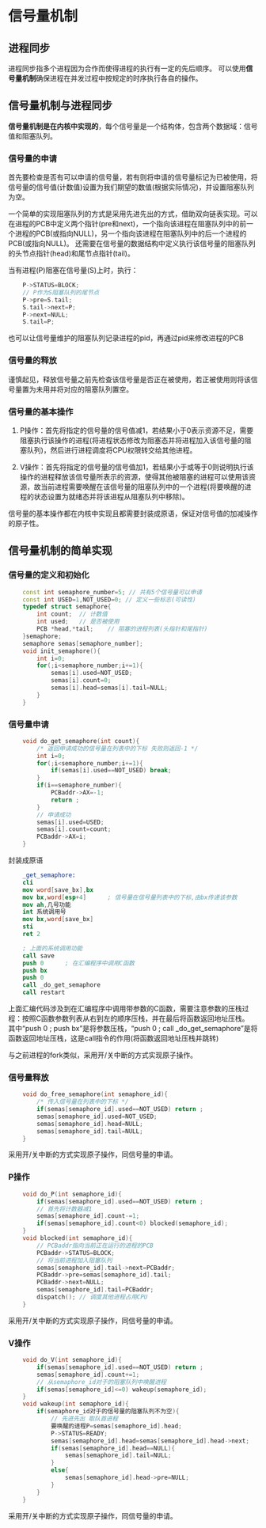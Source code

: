 # 信号量机制

## 进程同步

进程同步指多个进程因为合作而使得进程的执行有一定的先后顺序。
可以使用**信号量机制**确保进程在并发过程中按规定的时序执行各自的操作。

## 信号量机制与进程同步

**信号量机制是在内核中实现的**，每个信号量是一个结构体，包含两个数据域：信号值和阻塞队列。

### 信号量的申请

首先要检查是否有可以申请的信号量，若有则将申请的信号量标记为已被使用，将信号量的信号值(计数值)设置为我们期望的数值(根据实际情况)，并设置阻塞队列为空。

一个简单的实现阻塞队列的方式是采用先进先出的方式，借助双向链表实现。可以在进程的PCB中定义两个指针(pre和next)，一个指向该进程在阻塞队列中的前一个进程的PCB(或指向NULL)，另一个指向该进程在阻塞队列中的后一个进程的PCB(或指向NULL)。
还需要在信号量的数据结构中定义执行该信号量的阻塞队列的头节点指针(head)和尾节点指针(tail)。

当有进程(P)阻塞在信号量(S)上时，执行：

```cpp
    P->STATUS=BLOCK;
    // P作为S阻塞队列的尾节点
    P->pre=S.tail;
    S.tail->next=P;
    P->next=NULL;
    S.tail=P;
```

也可以让信号量维护的阻塞队列记录进程的pid，再通过pid来修改进程的PCB

### 信号量的释放

谨慎起见，释放信号量之前先检查该信号量是否正在被使用，若正被使用则将该信号量置为未用并将对应的阻塞队列置空。

### 信号量的基本操作

1. P操作：首先将指定的信号量的信号值减1，若结果小于0表示资源不足，需要阻塞执行该操作的进程(将进程状态修改为阻塞态并将进程加入该信号量的阻塞队列)，然后进行进程调度将CPU权限转交给其他进程。

2. V操作：首先将指定的信号量的信号值加1，若结果小于或等于0则说明执行该操作的进程释放该信号量所表示的资源，使得其他被阻塞的进程可以使用该资源，故当前进程需要唤醒在该信号量的阻塞队列中的一个进程(将要唤醒的进程的状态设置为就绪态并将该进程从阻塞队列中移除)。

信号量的基本操作都在内核中实现且都需要封装成原语，保证对信号值的加减操作的原子性。

## 信号量机制的简单实现

### 信号量的定义和初始化

```cpp
    const int semaphore_number=5; // 共有5个信号量可以申请
    const int USED=1,NOT_USED=0; // 定义一些标志(可读性)
    typedef struct semaphore{
        int count;  // 计数值
        int used;   // 是否被使用
        PCB *head,*tail;    // 阻塞的进程列表(头指针和尾指针)
    }semaphore;
    semaphore semas[semaphore_number];
    void init_semaphore(){
        int i=0;
        for(;i<semaphore_number;i+=1){
            semas[i].used=NOT_USED;
            semas[i].count=0;
            semas[i].head=semas[i].tail=NULL;
        }
    }
```

### 信号量申请

```cpp
    void do_get_semaphore(int count){
        /* 返回申请成功的信号量在列表中的下标 失败则返回-1 */
        int i=0;
        for(;i<semaphore_number;i+=1){
            if(semas[i].used==NOT_USED) break;
        }
        if(i==semaphore_number){
            PCBaddr->AX=-1;
            return ;
        }
        // 申请成功
        semas[i].used=USED;
        semas[i].count=count;
        PCBaddr->AX=i;
    }
```

封装成原语

```nasm
    _get_semaphore:
    cli
    mov word[save_bx],bx
    mov bx,word[esp+4]      ; 信号量在信号量列表中的下标,由bx传递该参数
    mov ah,几号功能
    int 系统调用号
    mov bx,word[save_bx]
    sti
    ret 2

    ; 上面的系统调用功能
    call save
    push 0      ; 在汇编程序中调用C函数
    push bx
    push 0
    call _do_get_semaphore
    call restart
```

上面汇编代码涉及到在汇编程序中调用带参数的C函数，需要注意参数的压栈过程：按照C函数参数列表从右到左的顺序压栈，并在最后将函数返回地址压栈。
其中“push 0 ; push bx”是将参数压栈，“push 0 ; call _do_get_semaphore”是将函数返回地址压栈，这是call指令的作用(将函数返回地址压栈并跳转)

与之前进程的fork类似，采用开/关中断的方式实现原子操作。

### 信号量释放

```cpp
    void do_free_semaphore(int semaphore_id){
        /* 传入信号量在列表中的下标 */
        if(semas[semaphore_id].used==NOT_USED) return ;
        semas[semaphore_id].used=NOT_USED;
        semas[semaphore_id].head=NULL;
        semas[semaphore_id].tail=NULL;
    }
```

采用开/关中断的方式实现原子操作，同信号量的申请。

### P操作

```cpp
    void do_P(int semaphore_id){
        if(semas[semaphore_id].used==NOT_USED) return ;
        // 首先将计数器减1
        semas[semaphore_id].count-=1;
        if(semas[semaphore_id].count<0) blocked(semaphore_id);
    }
    void blocked(int semaphore_id){
        // PCBaddr指向当前正在运行的进程的PCB
        PCBaddr->STATUS=BLOCK;
        // 将当前进程加入阻塞队列
        semas[semaphore_id].tail->next=PCBaddr;
        PCBaddr->pre=semas[semaphore_id].tail;
        PCBaddr->next=NULL;
        semas[semaphore_id].tail=PCBaddr;
        dispatch(); // 调度其他进程占用CPU
    }
```

采用开/关中断的方式实现原子操作，同信号量的申请。

### V操作

```cpp
    void do_V(int semaphore_id){
        if(semas[semaphore_id].used==NOT_USED) return ;
        semas[semaphore_id].count+=1;
        // 从semaphore_id对于的阻塞队列中唤醒进程
        if(semas[semaphore_id]<=0) wakeup(semaphore_id);
    }
    void wakeup(int semaphore_id){
        if(semaphore_id对于的信号量的阻塞队列不为空){
            // 先进先出 取队首进程
            要唤醒的进程P=semas[semaphore_id].head;
            P->STATUS=READY;
            semas[semaphore_id].head=semas[semaphore_id].head->next;
            if(semas[semaphore_id].head==NULL){
                semas[semaphore_id].tail=NULL;
            }
            else{
                semas[semaphore_id].head->pre=NULL;
            }
        }
    }
```

采用开/关中断的方式实现原子操作，同信号量的申请。
